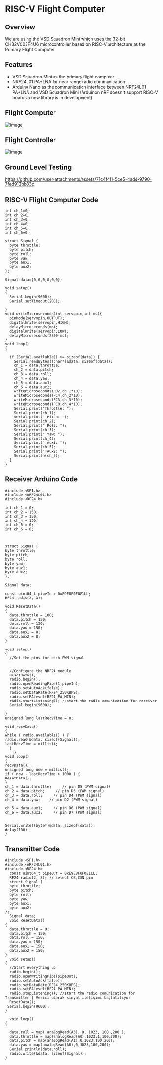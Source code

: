 # RISC-V Flight Computer
## Overview
We are using the VSD Squadron Mini which uses the 32-bit CH32V003F4U6 microcontroller based on RISC-V architecture as the Primary Flight Computer

## Features
- VSD Squadron Mini as the primary flight computer
- NRF24L01 PA+LNA for near range radio communication
- Arduino Nano as the communication interface between NRF24L01 PA+LNA and VSD Squadron Mini (Arduinon nRF doesn't support RISC-V boards a new library is in development)

## Flight Computer
![image](https://github.com/user-attachments/assets/427a126a-f084-4e91-9138-f149d6d50837)

## Flight Controller
![image](https://github.com/user-attachments/assets/245508f1-bbec-4bb0-a404-9577720980e9)

## Ground Level Testing
https://github.com/user-attachments/assets/71c4f411-5ce5-4add-9790-7fed913bb83c

## RISC-V Flight Computer Code
```
int ch_1=0;
int ch_2=0;
int ch_3=0;
int ch_4=0;
int ch_5=0;
int ch_6=0;

struct Signal {
  byte throttle;
  byte pitch;
  byte roll;
  byte yaw;
  byte aux1;
  byte aux2;
};

Signal data={0,0,0,0,0,0};

void setup()
{
  Serial.begin(9600);
  Serial.setTimeout(200); 
  
} 
void writeMicroseconds(int servopin,int ms){
  pinMode(servopin,OUTPUT);
  digitalWrite(servopin,HIGH);
  delayMicroseconds(ms);
  digitalWrite(servopin,LOW);
  delayMicroseconds(2500-ms);
}
void loop()
{
 
  if (Serial.available() >= sizeof(data)) {
    Serial.readBytes((char*)&data, sizeof(data));
    ch_1 = data.throttle;
    ch_2 = data.pitch;
    ch_3 = data.roll;
    ch_4 = data.yaw;
    ch_5 = data.aux1;
    ch_6 = data.aux2;
    writeMicroseconds(PD2,ch_1*10);
    writeMicroseconds(PC4,ch_2*10);
    writeMicroseconds(PC3,ch_3*10);
    writeMicroseconds(PC0,ch_4*10);
    Serial.print("Throttle: ");
    Serial.print(ch_1);
    Serial.print(" Pitch: ");
    Serial.print(ch_2);
    Serial.print(" Roll: ");
    Serial.print(ch_3);
    Serial.print(" Yaw: ");
    Serial.print(ch_4);
    Serial.print(" Aux1: ");
    Serial.print(ch_5);
    Serial.print(" Aux2: ");
    Serial.println(ch_6);
  }
} 
```
## Receiver Arduino Code
```
#include <SPI.h>
#include <nRF24L01.h>
#include <RF24.h>

int ch_1 = 0;
int ch_2 = 150;
int ch_3 = 150;
int ch_4 = 150;
int ch_5 = 0;
int ch_6 = 0;



struct Signal {
byte throttle;      
byte pitch;
byte roll;
byte yaw;
byte aux1;
byte aux2;
};

Signal data;

const uint64_t pipeIn = 0xE9E8F0F0E1LL;
RF24 radio(2, 3); 

void ResetData()
{
  data.throttle = 100;   
  data.pitch = 150;   
  data.roll = 150;     
  data.yaw = 150;     
  data.aux1 = 0;   
  data.aux2 = 0; 
}

void setup()
{
  //Set the pins for each PWM signal 
 

  //Configure the NRF24 module
  ResetData();
  radio.begin();
  radio.openReadingPipe(1,pipeIn);
  radio.setAutoAck(false);
  radio.setDataRate(RF24_250KBPS);
  radio.setPALevel(RF24_PA_MIN);
  radio.startListening(); //start the radio comunication for receiver
  Serial.begin(9600);

}
unsigned long lastRecvTime = 0;

void recvData()
{
while ( radio.available() ) {
radio.read(&data, sizeof(Signal));
lastRecvTime = millis(); 
  }
    }
void loop()
{
recvData();
unsigned long now = millis();
if ( now - lastRecvTime > 1000 ) {
ResetData(); 
}
ch_1 = data.throttle;     // pin D5 (PWM signal)
ch_2 = data.pitch;     // pin D3 (PWM signal)
ch_3 = data.roll;     // pin D4 (PWM signal)
ch_4 = data.yaw;    // pin D2 (PWM signal)

ch_5 = data.aux1;     // pin D6 (PWM signal)
ch_6 = data.aux2;     // pin D7 (PWM signal)


Serial.write((byte*)&data, sizeof(data));
delay(100);
}
```
## Transmitter Code
```
#include <SPI.h>
#include <nRF24L01.h>
#include <RF24.h>
  const uint64_t pipeOut = 0xE9E8F0F0E1LL;  
  RF24 radio(2, 3); // select CE,CSN pin 
  struct Signal {
  byte throttle;
  byte pitch;
  byte roll;
  byte yaw;
  byte aux1;
  byte aux2;
};
  Signal data;
  void ResetData() 
{
  data.throttle = 0;  
  data.pitch = 150;   
  data.roll = 150;     
  data.yaw = 150;   
  data.aux1 = 150;    
  data.aux2 = 150;    
}
  void setup()
{
  //Start everything up
  radio.begin();
  radio.openWritingPipe(pipeOut);
  radio.setAutoAck(false);
  radio.setDataRate(RF24_250KBPS);
  radio.setPALevel(RF24_PA_MIN);
  radio.stopListening(); //start the radio comunication for Transmitter | Verici olarak sinyal iletişimi başlatılıyor
  ResetData();
 Serial.begin(9600);
}

  void loop()
{

  data.roll = map( analogRead(A3), 0, 1023, 100 ,200 );
  data.throttle = map(analogRead(A0),1023,1,100,200);
  data.pitch = map(analogRead(A1),0,1023,100,200);
  data.yaw = map(analogRead(A6),0,1023,100,200);
  Serial.println(data.roll);
  radio.write(&data, sizeof(Signal));
}
```
